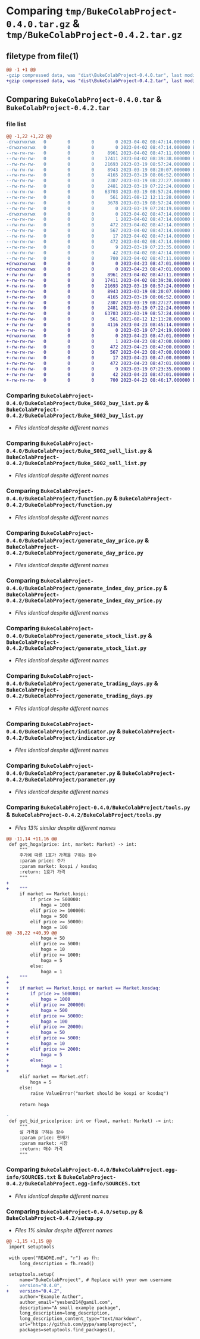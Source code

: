 # Comparing `tmp/BukeColabProject-0.4.0.tar.gz` & `tmp/BukeColabProject-0.4.2.tar.gz`

## filetype from file(1)

```diff
@@ -1 +1 @@
-gzip compressed data, was "dist\BukeColabProject-0.4.0.tar", last modified: Sun Apr  2 08:47:14 2023, max compression
+gzip compressed data, was "dist\BukeColabProject-0.4.2.tar", last modified: Sun Apr 23 08:47:01 2023, max compression
```

## Comparing `BukeColabProject-0.4.0.tar` & `BukeColabProject-0.4.2.tar`

### file list

```diff
@@ -1,22 +1,22 @@
-drwxrwxrwx   0        0        0        0 2023-04-02 08:47:14.000000 BukeColabProject-0.4.0/
-drwxrwxrwx   0        0        0        0 2023-04-02 08:47:14.000000 BukeColabProject-0.4.0/BukeColabProject/
--rw-rw-rw-   0        0        0     8961 2023-04-02 08:47:11.000000 BukeColabProject-0.4.0/BukeColabProject/Buke_S002_buy_list.py
--rw-rw-rw-   0        0        0    17411 2023-04-02 08:39:38.000000 BukeColabProject-0.4.0/BukeColabProject/Buke_S002_sell_list.py
--rw-rw-rw-   0        0        0    21693 2023-03-19 08:57:24.000000 BukeColabProject-0.4.0/BukeColabProject/function.py
--rw-rw-rw-   0        0        0     8943 2023-03-19 08:20:07.000000 BukeColabProject-0.4.0/BukeColabProject/generate_day_price.py
--rw-rw-rw-   0        0        0     4165 2023-03-19 08:06:52.000000 BukeColabProject-0.4.0/BukeColabProject/generate_index_day_price.py
--rw-rw-rw-   0        0        0     2307 2023-03-19 08:27:27.000000 BukeColabProject-0.4.0/BukeColabProject/generate_stock_list.py
--rw-rw-rw-   0        0        0     2481 2023-03-19 07:22:24.000000 BukeColabProject-0.4.0/BukeColabProject/generate_trading_days.py
--rw-rw-rw-   0        0        0    63703 2023-03-19 08:57:24.000000 BukeColabProject-0.4.0/BukeColabProject/indicator.py
--rw-rw-rw-   0        0        0      561 2021-08-12 12:11:28.000000 BukeColabProject-0.4.0/BukeColabProject/parameter.py
--rw-rw-rw-   0        0        0     3678 2023-03-19 08:57:24.000000 BukeColabProject-0.4.0/BukeColabProject/tools.py
--rw-rw-rw-   0        0        0        0 2023-03-19 07:24:19.000000 BukeColabProject-0.4.0/BukeColabProject/__init__.py
-drwxrwxrwx   0        0        0        0 2023-04-02 08:47:14.000000 BukeColabProject-0.4.0/BukeColabProject.egg-info/
--rw-rw-rw-   0        0        0        1 2023-04-02 08:47:14.000000 BukeColabProject-0.4.0/BukeColabProject.egg-info/dependency_links.txt
--rw-rw-rw-   0        0        0      472 2023-04-02 08:47:14.000000 BukeColabProject-0.4.0/BukeColabProject.egg-info/PKG-INFO
--rw-rw-rw-   0        0        0      567 2023-04-02 08:47:14.000000 BukeColabProject-0.4.0/BukeColabProject.egg-info/SOURCES.txt
--rw-rw-rw-   0        0        0       17 2023-04-02 08:47:14.000000 BukeColabProject-0.4.0/BukeColabProject.egg-info/top_level.txt
--rw-rw-rw-   0        0        0      472 2023-04-02 08:47:14.000000 BukeColabProject-0.4.0/PKG-INFO
--rw-rw-rw-   0        0        0        9 2023-03-19 07:23:35.000000 BukeColabProject-0.4.0/README.md
--rw-rw-rw-   0        0        0       42 2023-04-02 08:47:14.000000 BukeColabProject-0.4.0/setup.cfg
--rw-rw-rw-   0        0        0      700 2023-04-02 08:47:11.000000 BukeColabProject-0.4.0/setup.py
+drwxrwxrwx   0        0        0        0 2023-04-23 08:47:01.000000 BukeColabProject-0.4.2/
+drwxrwxrwx   0        0        0        0 2023-04-23 08:47:01.000000 BukeColabProject-0.4.2/BukeColabProject/
+-rw-rw-rw-   0        0        0     8961 2023-04-02 08:47:11.000000 BukeColabProject-0.4.2/BukeColabProject/Buke_S002_buy_list.py
+-rw-rw-rw-   0        0        0    17411 2023-04-02 08:39:38.000000 BukeColabProject-0.4.2/BukeColabProject/Buke_S002_sell_list.py
+-rw-rw-rw-   0        0        0    21693 2023-03-19 08:57:24.000000 BukeColabProject-0.4.2/BukeColabProject/function.py
+-rw-rw-rw-   0        0        0     8943 2023-03-19 08:20:07.000000 BukeColabProject-0.4.2/BukeColabProject/generate_day_price.py
+-rw-rw-rw-   0        0        0     4165 2023-03-19 08:06:52.000000 BukeColabProject-0.4.2/BukeColabProject/generate_index_day_price.py
+-rw-rw-rw-   0        0        0     2307 2023-03-19 08:27:27.000000 BukeColabProject-0.4.2/BukeColabProject/generate_stock_list.py
+-rw-rw-rw-   0        0        0     2481 2023-03-19 07:22:24.000000 BukeColabProject-0.4.2/BukeColabProject/generate_trading_days.py
+-rw-rw-rw-   0        0        0    63703 2023-03-19 08:57:24.000000 BukeColabProject-0.4.2/BukeColabProject/indicator.py
+-rw-rw-rw-   0        0        0      561 2021-08-12 12:11:28.000000 BukeColabProject-0.4.2/BukeColabProject/parameter.py
+-rw-rw-rw-   0        0        0     4116 2023-04-23 08:45:14.000000 BukeColabProject-0.4.2/BukeColabProject/tools.py
+-rw-rw-rw-   0        0        0        0 2023-03-19 07:24:19.000000 BukeColabProject-0.4.2/BukeColabProject/__init__.py
+drwxrwxrwx   0        0        0        0 2023-04-23 08:47:01.000000 BukeColabProject-0.4.2/BukeColabProject.egg-info/
+-rw-rw-rw-   0        0        0        1 2023-04-23 08:47:00.000000 BukeColabProject-0.4.2/BukeColabProject.egg-info/dependency_links.txt
+-rw-rw-rw-   0        0        0      472 2023-04-23 08:47:00.000000 BukeColabProject-0.4.2/BukeColabProject.egg-info/PKG-INFO
+-rw-rw-rw-   0        0        0      567 2023-04-23 08:47:00.000000 BukeColabProject-0.4.2/BukeColabProject.egg-info/SOURCES.txt
+-rw-rw-rw-   0        0        0       17 2023-04-23 08:47:00.000000 BukeColabProject-0.4.2/BukeColabProject.egg-info/top_level.txt
+-rw-rw-rw-   0        0        0      472 2023-04-23 08:47:01.000000 BukeColabProject-0.4.2/PKG-INFO
+-rw-rw-rw-   0        0        0        9 2023-03-19 07:23:35.000000 BukeColabProject-0.4.2/README.md
+-rw-rw-rw-   0        0        0       42 2023-04-23 08:47:01.000000 BukeColabProject-0.4.2/setup.cfg
+-rw-rw-rw-   0        0        0      700 2023-04-23 08:46:17.000000 BukeColabProject-0.4.2/setup.py
```

### Comparing `BukeColabProject-0.4.0/BukeColabProject/Buke_S002_buy_list.py` & `BukeColabProject-0.4.2/BukeColabProject/Buke_S002_buy_list.py`

 * *Files identical despite different names*

### Comparing `BukeColabProject-0.4.0/BukeColabProject/Buke_S002_sell_list.py` & `BukeColabProject-0.4.2/BukeColabProject/Buke_S002_sell_list.py`

 * *Files identical despite different names*

### Comparing `BukeColabProject-0.4.0/BukeColabProject/function.py` & `BukeColabProject-0.4.2/BukeColabProject/function.py`

 * *Files identical despite different names*

### Comparing `BukeColabProject-0.4.0/BukeColabProject/generate_day_price.py` & `BukeColabProject-0.4.2/BukeColabProject/generate_day_price.py`

 * *Files identical despite different names*

### Comparing `BukeColabProject-0.4.0/BukeColabProject/generate_index_day_price.py` & `BukeColabProject-0.4.2/BukeColabProject/generate_index_day_price.py`

 * *Files identical despite different names*

### Comparing `BukeColabProject-0.4.0/BukeColabProject/generate_stock_list.py` & `BukeColabProject-0.4.2/BukeColabProject/generate_stock_list.py`

 * *Files identical despite different names*

### Comparing `BukeColabProject-0.4.0/BukeColabProject/generate_trading_days.py` & `BukeColabProject-0.4.2/BukeColabProject/generate_trading_days.py`

 * *Files identical despite different names*

### Comparing `BukeColabProject-0.4.0/BukeColabProject/indicator.py` & `BukeColabProject-0.4.2/BukeColabProject/indicator.py`

 * *Files identical despite different names*

### Comparing `BukeColabProject-0.4.0/BukeColabProject/parameter.py` & `BukeColabProject-0.4.2/BukeColabProject/parameter.py`

 * *Files identical despite different names*

### Comparing `BukeColabProject-0.4.0/BukeColabProject/tools.py` & `BukeColabProject-0.4.2/BukeColabProject/tools.py`

 * *Files 13% similar despite different names*

```diff
@@ -11,14 +11,16 @@
 def get_hoga(price: int, market: Market) -> int:
     """
     주가에 따른 1호가 가격을 구하는 함수
     :param price: 주가
     :param market: kospi / kosdaq
     :return: 1호가 가격
     """
+
+    """ 
     if market == Market.kospi:
         if price >= 500000:
             hoga = 1000
         elif price >= 100000:
             hoga = 500
         elif price >= 50000:
             hoga = 100
@@ -38,22 +40,39 @@
             hoga = 50
         elif price >= 5000:
             hoga = 10
         elif price >= 1000:
             hoga = 5
         else:
             hoga = 1
+    """
+
+    if market == Market.kospi or market == Market.kosdaq:
+        if price >= 500000:
+            hoga = 1000
+        elif price >= 200000:
+            hoga = 500
+        elif price >= 50000:
+            hoga = 100
+        elif price >= 20000:
+            hoga = 50
+        elif price >= 5000:
+            hoga = 10
+        elif price >= 2000:
+            hoga = 5
+        else:
+            hoga = 1
+
     elif market == Market.etf:
         hoga = 5
     else:
         raise ValueError("market should be kospi or kosdaq")
 
     return hoga
 
-
 def get_bid_price(price: int or float, market: Market) -> int:
     """
     살 가격을 구하는 함수
     :param price: 현재가
     :param market: 시장
     :return: 매수 가격
     """
```

### Comparing `BukeColabProject-0.4.0/BukeColabProject.egg-info/SOURCES.txt` & `BukeColabProject-0.4.2/BukeColabProject.egg-info/SOURCES.txt`

 * *Files identical despite different names*

### Comparing `BukeColabProject-0.4.0/setup.py` & `BukeColabProject-0.4.2/setup.py`

 * *Files 1% similar despite different names*

```diff
@@ -1,15 +1,15 @@
 import setuptools
 
 with open("README.md", "r") as fh:
     long_description = fh.read()
 
 setuptools.setup(
     name="BukeColabProject", # Replace with your own username
-    version="0.4.0",
+    version="0.4.2",
     author="Example Author",
     author_email="yesben214@gamil.com",
     description="A small example package",
     long_description=long_description,
     long_description_content_type="text/markdown",
     url="https://github.com/pypa/sampleproject",
     packages=setuptools.find_packages(),
```

